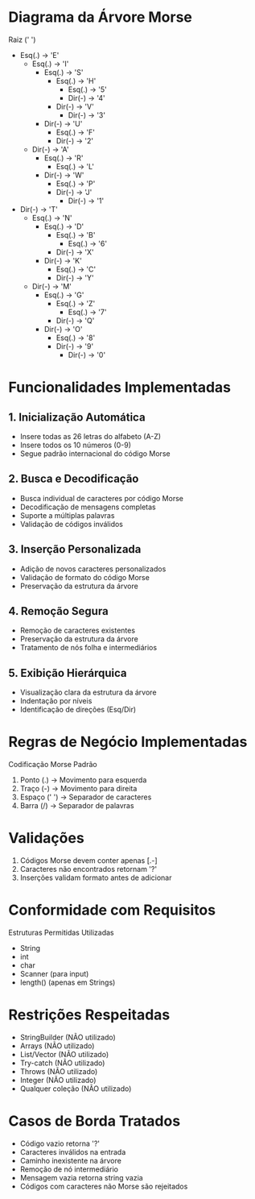 # Diagrama da Árvore Morse

Raiz (' ')
- Esq(.) -> 'E'
  - Esq(.) -> 'I'
    - Esq(.) -> 'S'
      - Esq(.) -> 'H'
        - Esq(.) -> '5'
        - Dir(-) -> '4'
      - Dir(-) -> 'V'
        - Dir(-) -> '3'
    - Dir(-) -> 'U'
      - Esq(.) -> 'F'
      - Dir(-) -> '2'
  - Dir(-) -> 'A'
    - Esq(.) -> 'R'
      - Esq(.) -> 'L'
    - Dir(-) -> 'W'
      - Esq(.) -> 'P'
      - Dir(-) -> 'J'
        - Dir(-) -> '1'
- Dir(-) -> 'T'
  - Esq(.) -> 'N'
    - Esq(.) -> 'D'
      - Esq(.) -> 'B'
        - Esq(.) -> '6'
      - Dir(-) -> 'X'
    - Dir(-) -> 'K'
      - Esq(.) -> 'C'
      - Dir(-) -> 'Y'
  - Dir(-) -> 'M'
    - Esq(.) -> 'G'
      - Esq(.) -> 'Z'
        - Esq(.) -> '7'
      - Dir(-) -> 'Q'
    - Dir(-) -> 'O'
      - Esq(.) -> '8'
      - Dir(-) -> '9'
        - Dir(-) -> '0'

# Funcionalidades Implementadas

## 1. Inicialização Automática

- Insere todas as 26 letras do alfabeto (A-Z)
- Insere todos os 10 números (0-9)
- Segue padrão internacional do código Morse

## 2. Busca e Decodificação

- Busca individual de caracteres por código Morse
- Decodificação de mensagens completas
- Suporte a múltiplas palavras
- Validação de códigos inválidos

## 3. Inserção Personalizada

- Adição de novos caracteres personalizados
- Validação de formato do código Morse
- Preservação da estrutura da árvore

## 4. Remoção Segura

- Remoção de caracteres existentes
- Preservação da estrutura da árvore
- Tratamento de nós folha e intermediários

## 5. Exibição Hierárquica

- Visualização clara da estrutura da árvore
- Indentação por níveis
- Identificação de direções (Esq/Dir)

# Regras de Negócio Implementadas

Codificação Morse Padrão

1. Ponto (.) → Movimento para esquerda
2. Traço (-) → Movimento para direita
3. Espaço (' ') → Separador de caracteres
4. Barra (/) → Separador de palavras


# Validações

1. Códigos Morse devem conter apenas [.-]
2. Caracteres não encontrados retornam '?'
3. Inserções validam formato antes de adicionar

# Conformidade com Requisitos

Estruturas Permitidas Utilizadas

- String
- int
- char
- Scanner (para input)
- length() (apenas em Strings)

# Restrições Respeitadas

- StringBuilder (NÃO utilizado)
- Arrays (NÃO utilizado)
- List/Vector (NÃO utilizado)
- Try-catch (NÃO utilizado)
- Throws (NÃO utilizado)
- Integer (NÃO utilizado)
- Qualquer coleção (NÃO utilizado)

# Casos de Borda Tratados

- Código vazio retorna '?'
- Caracteres inválidos na entrada
- Caminho inexistente na árvore
- Remoção de nó intermediário
- Mensagem vazia retorna string vazia
- Códigos com caracteres não Morse são rejeitados
